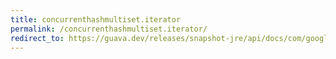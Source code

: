 ```yaml
---
title: concurrenthashmultiset.iterator
permalink: /concurrenthashmultiset.iterator/
redirect_to: https://guava.dev/releases/snapshot-jre/api/docs/com/google/common/collect/ConcurrentHashMultiset.html#iterator--
---
```

